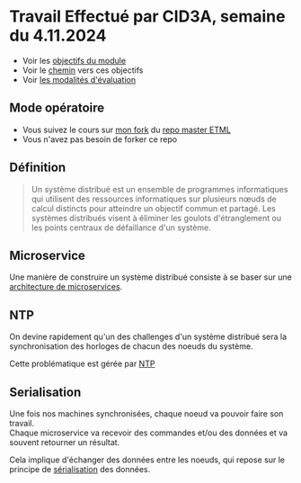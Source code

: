 # Travail Effectué par CID3A, semaine du 4.11.2024

- Voir les [objectifs du module](https://www.modulbaukasten.ch/module/321/1/fr-FR?title=Programmer-des-syst%C3%A8mes-distribu%C3%A9s)
- Voir le [chemin](https://roadmap.sh/r/embed?id=66ea73d4f34c8868ec042b2c) vers ces objectifs
- Voir [les modalités d'évaluation](../evaluation)

## Mode opératoire

- Vous suivez le cours sur [mon fork](https://github.com/XCarrel/321-Prog_distrib) du [repo master ETML](https://github.com/ETML-INF/321-Prog_distrib)
- Vous n'avez pas besoin de forker ce repo

## Définition

> Un système distribué est un ensemble de programmes informatiques qui utilisent des ressources informatiques sur plusieurs nœuds de calcul distincts pour atteindre un objectif commun et partagé. Les systèmes distribués visent à éliminer les goulots d'étranglement ou les points centraux de défaillance d'un système.

## Microservice

Une manière de construire un système distribué consiste à se baser sur une [architecture de microservices](../supports/microservice.md).

## NTP

On devine rapidement qu'un des challenges d'un système distribué sera la synchronisation des horloges de chacun des noeuds du système.

Cette problématique est gérée par [NTP](../thematiques/01-NTP.md)

## Serialisation

Une fois nos machines synchronisées, chaque noeud va pouvoir faire son travail.  
Chaque microservice va recevoir des commandes et/ou des données et va souvent retourner un résultat.

Cela implique d'échanger des données entre les noeuds, qui repose sur le principe de [sérialisation](../thematiques/02-Sérialisation.md) des données.

